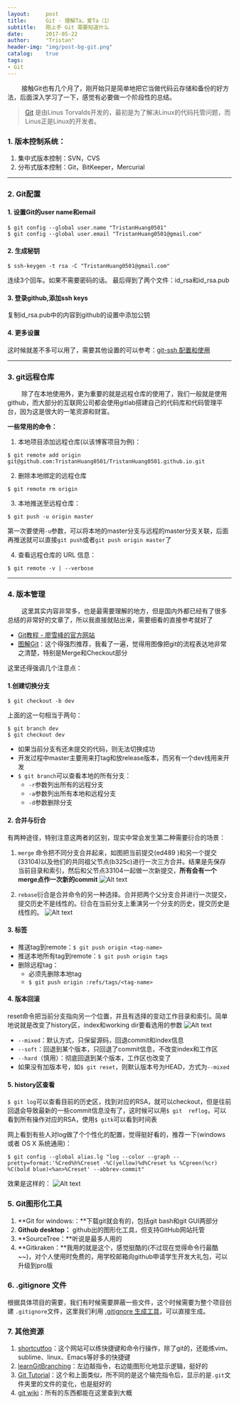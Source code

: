 ```yaml
---
layout:     post
title:      Git - 理解Ta，爱Ta（1）
subtitle:   刚上手 Git 需要知道什么
date:       2017-05-22
author:     "Tristan"
header-img: "img/post-bg-git.png"
catalog:    true
tags:
- Git
---
```



&#160; &#160; &#160; &#160; 接触Git也有几个月了，刚开始只是简单地把它当做代码云存储和备份的好方法，后面深入学习了一下，感觉有必要做一个阶段性的总结。

> [Git](git-scm.com) 是由Linus Torvalds开发的，最初是为了解决Linux的代码托管问题，而Linus正是Linux的开发者。

### 1. 版本控制系统：

1. 集中式版本控制：SVN，CVS
2. 分布式版本控制：Git，BitKeeper，Mercurial

-----

### 2. Git配置

#### 1. 设置Git的user name和email
```
$ git config --global user.name "TristanHuang0501"
$ git config --global user.email "TristanHuang0501@gmail.com"
```

#### 2. 生成秘钥
```
$ ssh-keygen -t rsa -C "TristanHuang0501@gmail.com"
```
连续3个回车。如果不需要密码的话。
最后得到了两个文件：id_rsa和id_rsa.pub

#### 3. 登录github,添加ssh keys
复制id_rsa.pub中的内容到github的设置中添加公钥

#### 4. 更多设置
这时候就差不多可以用了，需要其他设置的可以参考：[git-ssh 配置和使用](https://segmentfault.com/a/1190000002645623)

---

### 3. git远程仓库
&#160; &#160; &#160; &#160; 除了在本地使用外，更为重要的就是远程仓库的使用了，我们一般就是使用github，而大部分的互联网公司都会使用gitlab搭建自己的代码库和代码管理平台，因为这是很大的一笔资源和财富。

**一些常用的命令：**
1. 本地项目添加远程仓库(以该博客项目为例)：
```
$ git remote add origin git@github.com:TristanHuang0501/TristanHuang0501.github.io.git
```
2. 删除本地绑定的远程仓库
```
$ git remote rm origin
```
3. 本地推送至远程仓库：
```
$ git push -u origin master
```
 第一次要使用`-u`参数，可以将本地的master分支与远程的master分支关联，后面再推送就可以直接`git push`或者`git push origin master`了

4. 查看远程仓库的 URL 信息：
```
$ git remote -v | --verbose
```

------

### 4. 版本管理
&#160; &#160; &#160; &#160; 这里其实内容非常多，也是最需要理解的地方，但是国内外都已经有了很多总结的非常好的文章了，所以我直接就贴出来，需要细看的直接参考就好了
- [Git教程 - 廖雪峰的官方网站](http://www.liaoxuefeng.com/wiki/0013739516305929606dd18361248578c67b8067c8c017b000)
- [图解Git](http://marklodato.github.io/visual-git-guide/index-zh-cn.html)：这个得强烈推荐，我看了一遍，觉得用图像把git的流程表达地非常之清楚，特别是Merge和Checkout部分


这里还得强调几个注意点：
#### 1.创建切换分支
```
$ git checkout -b dev
```
上面的这一句相当于两句：
```
$ git branch dev
$ git checkout dev
```
- 如果当前分支有还未提交的代码，则无法切换成功
- 开发过程中master主要用来打tag和放release版本，而另有一个dev线用来开发
- `$ git branch`可以查看本地的所有分支：
	- `-r`参数列出所有的远程分支
	- `-a`参数列出所有本地和远程分支
	- `-d`参数删除分支

#### 2.  合并与衍合
有两种途径，特别注意这两者的区别，现实中常会发生第二种需要衍合的场景：
1. `merge` 命令把不同分支合并起来，如图把当前提交(ed489 )和另一个提交(33104)以及他们的共同祖父节点(b325c)进行一次三方合并。结果是先保存当前目录和索引，然后和父节点33104一起做一次新提交，**所有会有一个merge点作一次新的commit**
![Alt text](http://oqcr9s3uf.bkt.clouddn.com/post-mt-merge.png)

2. `rebase`衍合是合并命令的另一种选择。合并把两个父分支合并进行一次提交，提交历史不是线性的。衍合在当前分支上重演另一个分支的历史，提交历史是线性的。 
![Alt text](http://oqcr9s3uf.bkt.clouddn.com/post-mt-rebase.png)

#### 3. 标签
- 推送tag到remote：`$ git push origin <tag-name>`
- 推送本地所有tag到remote：`$ git push origin tags`
- 删除远程tag：
	- 必须先删除本地tag
	- `$ git push origin :refs/tags/<tag-name>`


#### 4. 版本回滚
reset命令把当前分支指向另一个位置，并且有选择的变动工作目录和索引。简单地说就是改变了history区，index和working dir要看选用的参数
![Alt text](http://oqcr9s3uf.bkt.clouddn.com/post-mt-reset.png)
- `--mixed`：默认方式，只保留源码，回退commit和index信息
- `--soft`：回退到某个版本，只回退了commit信息，不改变index和工作区
- `--hard`（慎用）：彻底回退到某个版本，工作区也改变了
- 如果没有加版本号，如`$ git reset`，则默认版本号为HEAD，方式为`--mixed`

#### 5. history区查看
`$ git log`可以查看目前的历史区，找到对应的RSA，就可以checkout，但是往前回退会导致最新的一些commit信息没有了，这时候可以用`$ git  reflog`，可以看到所有操作对应的RSA，使用`$ gitk`可以看到时间表

网上看到有些人对log做了个个性化的配置，觉得挺好看的，推荐一下(windows 或者 OS X 系统通用)：
```
$ git config --global alias.lg "log --color --graph --pretty=format:'%Cred%h%Creset -%C(yellow)%d%Creset %s %Cgreen(%cr) %C(bold blue)<%an>%Creset' --abbrev-commit"
```

效果是这样的：
![Alt text](http://oqcr9s3uf.bkt.clouddn.com/post-mt-log.png)



### 5. Git图形化工具
1. **Git for windows:：**下载git就会有的，包括git bash和git GUI两部分
2. **Github desktop：** github出的图形化工具，但支持GitHub网站托管
3. **SourceTree：**听说是最多人用的
4. **Gitkraken：**我用的就是这个，感觉挺酷的(不过现在觉得命令行最酷~~)，对个人使用时免费的，用学校邮箱向github申请学生开发大礼包，可以升级到pro版


### 6. .gitignore 文件
根据具体项目的需要，我们有时候需要屏蔽一些文件，这个时候需要为整个项目创建 `.gitignore`文件，这里我们利用 [.gitignore 生成工具](https://www.codingsky.com/gitignore)，可以直接生成。


### 7. 其他资源
1. [shortcutfoo](https://www.shortcutfoo.com/)：这个网站可以练快捷键和命令行操作，除了git的，还能练vim、sublime、linux、Emacs等好多的快捷键
2. [learnGitBranching](http://learngitbranching.js.org/)：左边敲指令，右边能图形化地显示逻辑，挺好的
3. [Git Tutorial](https://try.github.io/levels/1/challenges/2)：这个和上面类似，所不同的是这个输完指令后，显示的是`.git`文件夹里的文件的变化，也是挺好的
4. [git wiki](https://git.wiki.kernel.org/index.php/Main_Page)：所有的东西都能在这里查到大概